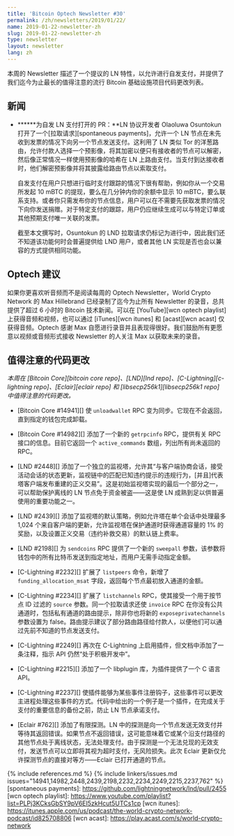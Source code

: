 ```yaml
---
title: 'Bitcoin Optech Newsletter #30'
permalink: /zh/newsletters/2019/01/22/
name: 2019-01-22-newsletter-zh
slug: 2019-01-22-newsletter-zh
type: newsletter
layout: newsletter
lang: zh
---
```

本周的 Newsletter 描述了一个提议的 LN 特性，以允许进行自发支付，并提供了我们迄今为止最长的值得注意的流行 Bitcoin 基础设施项目代码更改列表。

## 新闻

- **<!--pr-opened-for-spontaneous-ln-payments-->****为自发 LN 支付打开的 PR：**LN 协议开发者 Olaoluwa Osuntokun 打开了一个[拉取请求][spontaneous payments]，允许一个 LN 节点在未先收到发票的情况下向另一个节点发送支付。这利用了 LN 类似 Tor 的洋葱路由，允许付款人选择一个预影像，将其加密以便只有接收者的节点可以解密，然后像正常情况一样使用预影像的哈希在 LN 上路由支付。当支付到达接收者时，他们解密预影像并将其披露给路由节点以索取支付。

  自发支付在用户只想进行临时支付跟踪的情况下很有帮助，例如你从一个交易所发起 10 mBTC 的提现，要么在几分钟内你的余额中显示 10 mBTC，要么联系支持。或者你只需发布你的节点信息，用户可以在不需要先获取发票的情况下向你发送捐赠。对于特定支付的跟踪，用户仍应继续生成可以与特定订单或其他预期支付唯一关联的发票。

  截至本文撰写时，Osuntokun 的 LND 拉取请求仍标记为进行中，因此我们还不知道该功能何时会普遍提供给 LND 用户，或者其他 LN 实现是否也会以兼容的方式提供相同功能。

## Optech 建议

如果你更喜欢听音频而不是阅读每周的 Optech Newsletter，World Crypto Network 的 Max Hillebrand 已经录制了迄今为止所有 Newsletter 的录音，总共提供了超过 6 小时的 Bitcoin 技术新闻。可以在 [YouTube][wcn optech playlist] 上获得音频和视频，也可以通过 [iTunes][wcn itunes] 和 [acast][wcn acast] 仅获得音频。Optech 感谢 Max 自愿进行录音并且表现得很好。我们鼓励所有更愿意以视频或音频形式接收 Newsletter 的人关注 Max 以获取未来的录音。

## 值得注意的代码更改

*本周在 [Bitcoin Core][bitcoin core repo]、[LND][lnd repo]、[C-Lightning][c-lightning repo]、[Eclair][eclair repo] 和 [libsecp256k1][libsecp256k1 repo] 中值得注意的代码更改。*

- [Bitcoin Core #14941][] 使 `unloadwallet` RPC 变为同步。它现在不会返回，直到指定的钱包完成卸载。

- [Bitcoin Core #14982][] 添加了一个新的 `getrpcinfo` RPC，提供有关 RPC 接口的信息。目前它返回一个 `active_commands` 数组，列出所有尚未返回的 RPC。

- [LND #2448][] 添加了一个独立的监视塔，允许其“与客户端协商会话，接受活动会话的状态更新，监视链中的匹配已知违约提示的违规行为，[并且]代表塔客户端发布重建的正义交易”。这是初始监视塔实现的最后一个部分之一，可以帮助保护离线的 LN 节点免于资金被盗——这是使 LN 成熟到足以供普遍使用的重要功能之一。

- [LND #2439][] 添加了监视塔的默认策略，例如允许塔在单个会话中处理最多 1,024 个来自客户端的更新，允许监视塔在保护通道时获得通道容量的 1% 的奖励，以及设置正义交易（违约补救交易）的默认链上费率。

- [LND #2198][] 为 `sendcoins` RPC 提供了一个新的 `sweepall` 参数，该参数将钱包中的所有比特币发送到指定地址，而用户无需手动指定金额。

- [C-Lightning #2232][] 扩展了 `listpeers` 命令，新增了 `funding_allocation_msat` 字段，返回每个节点最初放入通道的金额。

- [C-Lightning #2234][] 扩展了 `listchannels` RPC，使其接受一个用于按节点 ID 过滤的 `source` 参数。同一个拉取请求还使 `invoice` RPC 在你没有公共通道时，包括私有通道的路由提示，除非你也将新的 `exposeprivatechannels` 参数设置为 false。路由提示建议了部分路由路径给付款人，以便他们可以通过先前不知道的节点发送支付。

- [C-Lightning #2249][] 再次在 C-Lightning 上启用插件，但文档中添加了一条注释，指示 API 仍然“处于积极开发中”。

- [C-Lightning #2215][] 添加了一个 libplugin 库，为插件提供了一个 C 语言 API。

- [C-Lightning #2237][] 使插件能够为某些事件注册钩子，这些事件可以更改主进程处理这些事件的方式。代码中给出的一个例子是一个插件，在完成关于支付的重要信息的备份之前，防止 LN 节点承诺支付。

- [Eclair #762][] 添加了有限探测。LN 中的探测是向一个节点发送无效支付并等待其返回错误。如果节点不返回错误，这可能意味着它或某个沿支付路径的其他节点处于离线状态，无法处理支付。由于探测是一个无法兑现的无效支付，发送节点可以立即将其视为超时支付，无风险损失。此次 Eclair 更新仅允许探测节点的直接对等方——Eclair 已打开通道的节点。

{% include references.md %}
{% include linkers/issues.md issues="14941,14982,2448,2439,2198,2232,2234,2249,2215,2237,762" %}
[spontaneous payments]: https://github.com/lightningnetwork/lnd/pull/2455
[wcn optech playlist]: https://www.youtube.com/playlist?list=PLPj3KCksGbSY9pV6EI5zkHcut5UTCs1cp
[wcn itunes]: https://itunes.apple.com/us/podcast/the-world-crypto-network-podcast/id825708806
[wcn acast]: https://play.acast.com/s/world-crypto-network